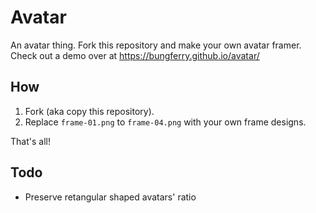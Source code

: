 # Avatar

An avatar thing. Fork this repository and make your own avatar framer. Check out a demo over at https://bungferry.github.io/avatar/

## How

1. Fork (aka copy this repository).
2. Replace `frame-01.png` to `frame-04.png` with your own frame designs.

That's all!

## Todo

- Preserve retangular shaped avatars' ratio
